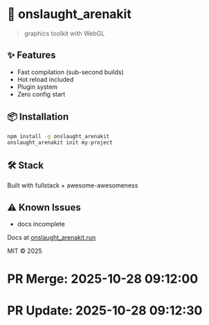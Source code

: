 # 🚀 onslaught_arenakit

> graphics toolkit with WebGL

## ✨ Features

- Fast compilation (sub-second builds)
- Hot reload included
- Plugin system
- Zero config start

## 📦 Installation

```bash
npm install -g onslaught_arenakit
onslaught_arenakit init my-project
```

## 🛠️ Stack

Built with fullstack + awesome-awesomeness

## ⚠️ Known Issues

- docs incomplete

Docs at [onslaught_arenakit.run](https://onslaught_arenakit.run)

MIT © 2025

# PR Merge: 2025-10-28 09:12:00

# PR Update: 2025-10-28 09:12:30
